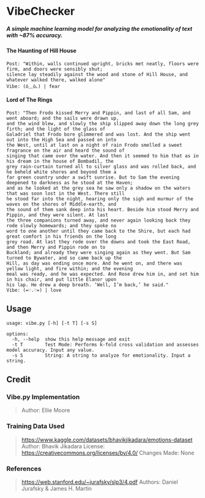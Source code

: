 # VibeChecker
##### *A simple machine learning model for analyzing the emotionality of text with ~87% accuracy.*

#### The Haunting of Hill House
```
Post: "Within, walls continued upright, bricks met neatly, floors were firm, and doors were sensibly shut;
silence lay steadily against the wood and stone of Hill House, and whatever walked there, walked alone"
Vibe: (ó﹏ò｡) | fear
```

#### Lord of The Rings
```
Post: "Then Frodo kissed Merry and Pippin, and last of all Sam, and went aboard; and the sails were drawn up,
and the wind blew, and slowly the ship slipped away down the long grey firth; and the light of the glass of
Galadriel that Frodo bore glimmered and was lost. And the ship went out into the High Sea and passed on into
the West, until at last on a night of rain Frodo smelled a sweet fragrance on the air and heard the sound of
singing that came over the water. And then it seemed to him that as in his dream in the house of Bombadil, the
grey rain-curtain turned all to silver glass and was rolled back, and he beheld white shores and beyond them a
far green country under a swift sunrise. But to Sam the evening deepened to darkness as he stood at the Haven;
and as he looked at the grey sea he saw only a shadow on the waters that was soon lost in the West. There still
he stood far into the night, hearing only the sigh and murmur of the waves on the shores of Middle-earth, and
the sound of them sank deep into his heart. Beside him stood Merry and Pippin, and they were silent. At last
the three companions turned away, and never again looking back they rode slowly homewards; and they spoke no
word to one another until they came back to the Shire, but each had great comfort in his friends on the long
grey road. At last they rode over the downs and took the East Road, and then Merry and Pippin rode on to
Buckland; and already they were singing again as they went. But Sam turned to Bywater, and so came back up the
Hill, as day was ending once more. And he went on, and there was yellow light, and fire within; and the evening
meal was ready, and he was expected. And Rose drew him in, and set him in his chair, and put little Elanor upon
his lap. He drew a deep breath. ‘Well, I’m back,’ he said."
Vibe: (=♡.♡=) | love
```

## Usage
```
usage: vibe.py [-h] [-t T] [-s S]

options:
  -h, --help  show this help message and exit
  -t T        Test Mode: Performs k-fold cross validation and assesses model accuracy. Input any value.
  -s S        String: A string to analyze for emotionality. Input a string.
```

## Credit

### Vibe.py Implementation
>Author: Ellie Moore

### Training Data Used
>https://www.kaggle.com/datasets/bhavikjikadara/emotions-dataset
>Author: Bhavik Jikadara
>License: https://creativecommons.org/licenses/by/4.0/
>Changes Made: None

### References
>https://web.stanford.edu/~jurafsky/slp3/4.pdf
>Authors: Daniel Jurafsky & James H. Martin
